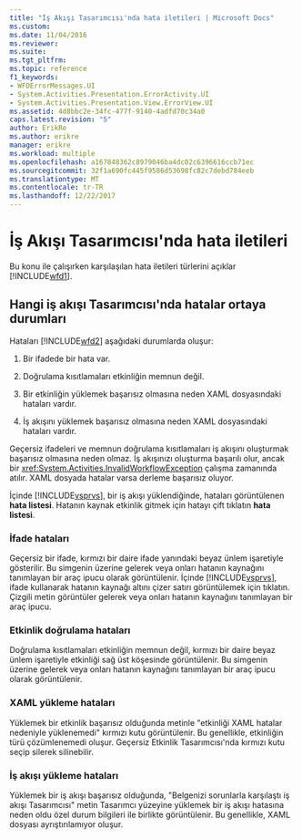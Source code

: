 ```yaml
---
title: "İş Akışı Tasarımcısı'nda hata iletileri | Microsoft Docs"
ms.custom: 
ms.date: 11/04/2016
ms.reviewer: 
ms.suite: 
ms.tgt_pltfrm: 
ms.topic: reference
f1_keywords:
- WFDErrorMessages.UI
- System.Activities.Presentation.ErrorActivity.UI
- System.Activities.Presentation.View.ErrorView.UI
ms.assetid: 4d8bbc2e-34fc-477f-9140-4adfd70c34a0
caps.latest.revision: "5"
author: ErikRe
ms.author: erikre
manager: erikre
ms.workload: multiple
ms.openlocfilehash: a167848362c8979046ba4dc02c6396616ccb71ec
ms.sourcegitcommit: 32f1a690fc445f9586d53698fc82c7debd784eeb
ms.translationtype: MT
ms.contentlocale: tr-TR
ms.lasthandoff: 12/22/2017
---
```

# <a name="error-messages-in-workflow-designer"></a>İş Akışı Tasarımcısı'nda hata iletileri
Bu konu ile çalışırken karşılaşılan hata iletileri türlerini açıklar [!INCLUDE[wfd1](../workflow-designer/includes/wfd1_md.md)].  
  
## <a name="situations-in-which-errors-in-the-workflow-designer-occur"></a>Hangi iş akışı Tasarımcısı'nda hatalar ortaya durumları  
 Hataları [!INCLUDE[wfd2](../workflow-designer/includes/wfd2_md.md)] aşağıdaki durumlarda oluşur:  
  
1.  Bir ifadede bir hata var.  
  
2.  Doğrulama kısıtlamaları etkinliğin memnun değil.  
  
3.  Bir etkinliğin yüklemek başarısız olmasına neden XAML dosyasındaki hataları vardır.  
  
4.  İş akışını yüklemek başarısız olmasına neden XAML dosyasındaki hataları vardır.  
  
 Geçersiz ifadeleri ve memnun doğrulama kısıtlamaları iş akışını oluşturmak başarısız olmasına neden olmaz. İş akışınızı oluşturma başarılı olur, ancak bir <xref:System.Activities.InvalidWorkflowException> çalışma zamanında atılır. XAML dosyada hatalar varsa derleme başarısız oluyor.  
  
 İçinde [!INCLUDE[vsprvs](../code-quality/includes/vsprvs_md.md)], bir iş akışı yüklendiğinde, hataları görüntülenen **hata listesi**. Hatanın kaynak etkinlik gitmek için hatayı çift tıklatın **hata listesi**.  
  
### <a name="expression-errors"></a>İfade hataları  
 Geçersiz bir ifade, kırmızı bir daire ifade yanındaki beyaz ünlem işaretiyle gösterilir. Bu simgenin üzerine gelerek veya onları hatanın kaynağını tanımlayan bir araç ipucu olarak görüntülenir. İçinde [!INCLUDE[vsprvs](../code-quality/includes/vsprvs_md.md)], ifade kullanarak hatanın kaynağı altını çizer satırı görüntülemek için tıklatın. Çizgili metin görüntüler gelerek veya onları hatanın kaynağını tanımlayan bir araç ipucu.  
  
### <a name="activity-validation-errors"></a>Etkinlik doğrulama hataları  
 Doğrulama kısıtlamaları etkinliğin memnun değil, kırmızı bir daire beyaz ünlem işaretiyle etkinliği sağ üst köşesinde görüntülenir. Bu simgenin üzerine gelerek veya onları hatanın kaynağını tanımlayan bir araç ipucu olarak görüntülenir.  
  
### <a name="xaml-load-errors"></a>XAML yükleme hataları  
 Yüklemek bir etkinlik başarısız olduğunda metinle "etkinliği XAML hatalar nedeniyle yüklenemedi" kırmızı kutu görüntülenir. Bu genellikle, etkinliğin türü çözümlenemedi oluşur. Geçersiz Etkinlik Tasarımcısı'nda kırmızı kutu seçip silerek silinebilir.  
  
### <a name="workflow-load-errors"></a>İş akışı yükleme hataları  
 Yüklemek bir iş akışı başarısız olduğunda, "Belgenizi sorunlarla karşılaştı iş akışı Tasarımcısı" metin Tasarımcı yüzeyine yüklemek bir iş akışı hatasına neden oldu özel durum bilgileri ile birlikte görüntülenir. Bu genellikle, XAML dosyası ayrıştırılamıyor oluşur.